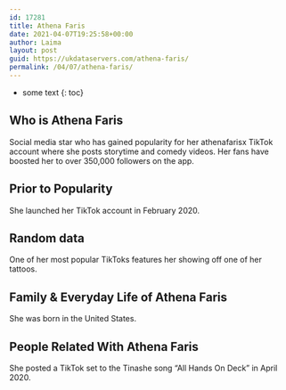 ```yaml
---
id: 17281
title: Athena Faris
date: 2021-04-07T19:25:58+00:00
author: Laima
layout: post
guid: https://ukdataservers.com/athena-faris/
permalink: /04/07/athena-faris/
---
```


* some text
{: toc}


## Who is Athena Faris
                  
                  
                  
Social media star who has gained popularity for her athenafarisx TikTok account where she posts storytime and comedy videos. Her fans have boosted her to over 350,000 followers on the app. 
                  
              
            
              
            
                
                
                
## Prior to Popularity
                  
                  
                  
She launched her TikTok account in February 2020. 
                  
              
            
              
            
                
                
                
## Random data
                  
                  
                  
One of her most popular TikToks features her showing off one of her tattoos. 
                  
              
            
              
            
                
                
                
## Family & Everyday Life of Athena Faris
                  
                  
                  
She was born in the United States. 
                  
              
            
              
            
                
                
                
## People Related With Athena Faris
                  
                  
                  
She posted a TikTok set to the Tinashe song &#8220;All Hands On Deck&#8221; in April 2020. 
                  
              
            
              
            
                
              
            
              
              
            
            
              
            
          
          
          